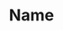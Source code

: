 ---
interview: "00-name"            	# Interview name
title: "Name"               		# Name of interviewee
summary: "Quick bio"           	 	# Short summary ideally ~50 words
thumbnail:                          # Link to Thumbnail image
team:                               # List of (preferably) twitter handles but can include plain-text names
  - "@nhshackday"
links:
  - presentation:                   # Link to presentation used on day 2
    website:                        # Link to live project demo/app/appstore link/etc.
    code:                           # List of links to project source code e.g GitHub 
      - "https://github.com/"
licence:                            # Licence code/project is released under e.g MIT, GPL etc.
about: "Longer description"         # Longer description 150-200 words
---